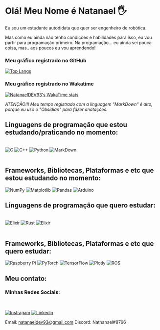 # Olá! Meu Nome é Natanael 🖐️

Eu sou um estudante autodidata que quer ser engenheiro de robótica. 

Mas como eu ainda não tenho condições e habilidades para isso, eu vou partir para programação primeiro. Na programação... eu ainda sei pouca coisa, mas.. aos poucos eu vou aprendendo!

### Meu gráfico registrado no GitHub

 [![Top Langs](https://github-readme-stats.vercel.app/api/top-langs/?username=NathanaelDEV93&layout=compact)](https://github.com/NathanaelDEV93/github-readme-stats)

### Meu gráfico registrado no Wakatime

[![NatanaelDEV93's WakaTime stats](https://github-readme-stats.vercel.app/api/wakatime?username=NathanaelDEV93&compact=true)](https://github.com/anuraghazra/github-readme-stats)

*ATENÇÃO!!! Meu tempo registrado com a linguagem "MarkDown" é alto, porque eu uso o "Obsidian" para fazer anotações.*

## Linguagens de programação que estou estudando/praticando no momento:
 <div style="display: inline_block"><br/>
  <img align="center" alt="C" src="https://img.shields.io/badge/C-00599C?style=for-the-badge&logo=c&logoColor=white"/>
  <img align="center" alt="C++" src="https://img.shields.io/badge/C%2B%2B-00599C?style=for-the-badge&logo=c%2B%2B&logoColor=white"/>
  <img align="center" alt="Python" src="https://img.shields.io/badge/Python-3776AB?style=for-the-badge&logo=python&logoColor=white"/> 
  <img align="center" alt="MarkDown" src="https://img.shields.io/badge/markdown-%23000000.svg?style=for-the-badge&logo=markdown&logoColor=white"/> 
 </div><br>


##  Frameworks, Bibliotecas, Plataformas e etc que estou estudando no momento:

![NumPy](https://img.shields.io/badge/numpy-%23013243.svg?style=for-the-badge&logo=numpy&logoColor=white)
![Matplotlib](https://img.shields.io/badge/Matplotlib-%23ffffff.svg?style=for-the-badge&logo=Matplotlib&logoColor=black)
![Pandas](https://img.shields.io/badge/pandas-%23150458.svg?style=for-the-badge&logo=pandas&logoColor=white)
![Arduino](https://img.shields.io/badge/-Arduino-00979D?style=for-the-badge&logo=Arduino&logoColor=white)

## Linguagens de programação que quero estudar:
 <div style="display: inline_block"><br>
 <img align="center" alt="Elixir" src="https://img.shields.io/badge/lua-%232C2D72.svg?style=for-the-badge&logo=lua&logoColor=white"/>
 <img align="center" alt="Rust" src="https://img.shields.io/badge/Rust-000000?style=for-the-badge&logo=rust&logoColor=white"/>
<img align="center" alt="Elixir" src="https://img.shields.io/badge/Elixir-4B275F?style=for-the-badge&logo=elixir&logoColor=white"/>


 </div><br>

 ## Frameworks, Bibliotecas, Plataformas e etc que quero estudar:
 ![Raspberry Pi](https://img.shields.io/badge/-RaspberryPi-C51A4A?style=for-the-badge&logo=Raspberry-Pi)
 ![PyTorch](https://img.shields.io/badge/PyTorch-%23EE4C2C.svg?style=for-the-badge&logo=PyTorch&logoColor=white)
 ![TensorFlow](https://img.shields.io/badge/TensorFlow-%23FF6F00.svg?style=for-the-badge&logo=TensorFlow&logoColor=white)
 ![Plotly](https://img.shields.io/badge/Plotly-%233F4F75.svg?style=for-the-badge&logo=plotly&logoColor=white)
 ![ROS](https://img.shields.io/badge/ros-%230A0FF9.svg?style=for-the-badge&logo=ros&logoColor=white)


 
 ## Meu contato:

### Minhas Redes Sociais:
 <br>

[![Instragam](https://img.shields.io/badge/Instagram-E4405F?style=for-the-badge&logo=instagram&logoColor=white)](https://www.instagram.com/nathanaelz4/)
[![Linkedin](https://img.shields.io/badge/LinkedIn-0077B5?style=for-the-badge&logo=linkedin&logoColor=white)](https://www.linkedin.com/in/natanael-g-silva-933725279/)

 Email: natanaeldev93@gmail.com  Discord: Nathanael#8766

